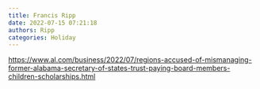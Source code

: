 ```yaml
---
title: Francis Ripp
date: 2022-07-15 07:21:18
authors: Ripp
categories: Holiday
---
```


 https://www.al.com/business/2022/07/regions-accused-of-mismanaging-former-alabama-secretary-of-states-trust-paying-board-members-children-scholarships.html
